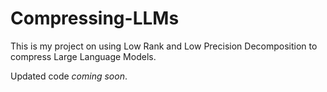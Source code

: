 # Compressing-LLMs
This is my project on using Low Rank and Low Precision Decomposition to compress Large Language Models.

Updated code *coming soon*.
